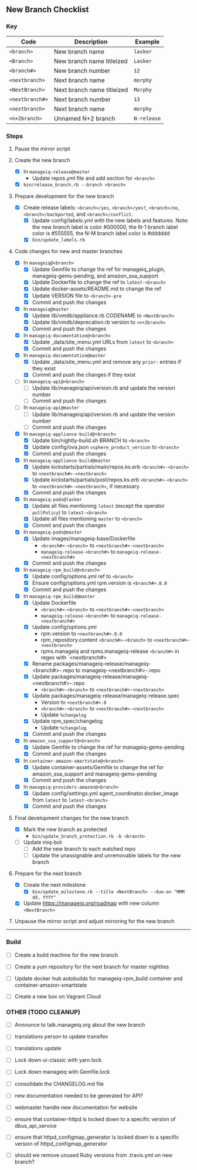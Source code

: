## New Branch Checklist

### Key

| Code            | Description                | Example     |
|-----------------|----------------------------|-------------|
| `<branch>`      | New branch name            | `lasker`    |
| `<Branch>`      | New branch name titleized  | `Lasker`    |
| `<branch#>`     | New branch number          | `12`        |
| `<nextbranch>`  | Next branch name           | `morphy`    |
| `<NextBranch>`  | Next branch name titleized | `Morphy`    |
| `<nextbranch#>` | Next branch number         | `13`        |
| `<nextbranch>`  | Next branch name           | `morphy`    |
| `<n+2branch>`   | Unnamed N+2 branch         | `N-release` |

### Steps

1. Pause the mirror script

2. Create the new branch

   - [X] In `manageiq-release@master`
     - Update repos.yml file and add section for `<branch>`
   - [X] `bin/release_branch.rb --branch <branch>`

3. Prepare development for the new branch

   - [X] Create release labels: `<branch>/yes`, `<branch>/yes?`, `<branch>/no`, `<branch>/backported`, and `<branch>/conflict`.
     - [X] Update config/labels.yml with the new labels and features.  Note: the new branch label is color #000000, the N-1 branch label color is #555555, the N-M branch label color is #dddddd
     - [X] `bin/update_labels.rb`

4. Code changes for new and master branches

   - [X] In `manageiq@<branch>`
     - [X] Update Gemfile to change the ref for manageiq_plugin, manageiq-gems-pending, and amazon_ssa_support
     - [X] Update Dockerfile to change the ref to `latest-<branch>`
     - [X] Update docker-assets/README.md to change the ref
     - [X] Update VERSION file to `<branch>-pre`
     - [X] Commit and push the changes
   - [X] In `manageiq@master`
     - [X] Update lib/vmdb/appliance.rb CODENAME to `<NextBranch>`
     - [X] Update lib/vmdb/deprecation.rb version to `<n+2branch>`
     - [X] Commit and push the changes
   - [X] In `manageiq-documentation@<branch>`
     - [X] Update _data/site_menu.yml URLs from `latest` to `<branch>`
     - [X] Commit and push the changes
   - [X] In `manageiq-documentation@master`
     - [X] Update _data/site_menu.yml and remove any `prior:` entries if they exist
     - [X] Commit and push the changes if they exist
   - [ ] In `manageiq-api@<branch>`
     - [ ] Update lib/manageiq/api/version.rb and update the version number
     - [ ] Commit and push the changes
   - [ ] In `manageiq-api@master`
     - [ ] Update lib/manageiq/api/version.rb and update the version number
     - [ ] Commit and push the changes
   - [X] In `manageiq-appliance-build@<branch>`
     - [X] Update bin/nightly-build.sh BRANCH to `<branch>`
     - [X] Update config/ova.json `vsphere_product_version` to `<branch>`
     - [X] Commit and push the changes
   - [X] In `manageiq-appliance-build@master`
     - [X] Update kickstarts/partials/main/repos.ks.erb `<branch#>-<branch>` to `<nextbranch#>-<nextbranch>`
     - [X] Update kickstarts/partials/post/repos.ks.erb `<branch#>-<branch>` to `<nextbranch#>-<nextbranch>`, if necessary
     - [X] Commit and push the changes
   - [X] In `manageiq-pods@lasker`
     - [X] Update all files mentioning `latest` (except the operator `pullPolicy`) to `latest-<branch>`
     - [X] Update all files mentioning `master` to `<branch>`
     - [X] Commit and push the changes
   - [X] In `manageiq-pods@master`
     - [X] Update images/manageiq-base/Dockerfile
       - `<branch#>-<branch>` to `<nextbranch#>-<nextbranch>`
       - `manageiq-release-<branch#>` to `manageiq-release-<nextbranch#>`
     - [X] Commit and push the changes
   - [X] In `manageiq-rpm_build@<branch>`
     - [X] Update config/options.yml ref to `<branch>`
     - [X] Ensure config/options.yml rpm.version is `<branch#>.0.0`
     - [X] Commit and push the changes
   - [X] In `manageiq-rpm_build@master`
     - [X] Update Dockerfile
       - `<branch#>-<branch>` to `<nextbranch#>-<nextbranch>`
       - `manageiq-release-<branch#>` to `manageiq-release-<nextbranch#>`
     - [X] Update config/options.yml
       - rpm.version to `<nextbranch#>.0.0`
       - rpm_repository.content `<branch#>-<branch>` to `<nextbranch#>-<nextbranch>`
       - rpms.manageiq and rpms.manageiq-release `<branch#>` in regex with `<nextbranch#>
     - [X] Rename packages/manageiq-release/manageiq-<branch#>-<branch>.repo to manageiq-<nextbranch#>-<nextbranch>.repo
     - [X] Update packages/manageiq-release/manageiq-<nextbranch#>-<nextbranch>.repo
       - `<branch#>-<branch>` to `<nextbranch#>-<nextbranch>`
     - [X] Update packages/manageiq-release/manageiq-release.spec
       - Version to `<nextbranch#>.0`
       - `<branch#>-<branch>` to `<nextbranch#>-<nextbranch>`
       - Update `%changelog`
     - [X] Update rpm_spec/changelog
       - Update `%changelog`
     - [X] Commit and push the changes
   - [X] In `amazon_ssa_support@<branch>`
     - [X] Update Gemfile to change the ref for manageiq-gems-pending
     - [X] Commit and push the changes
   - [X] In `container-amazon-smartstate@<branch>`
     - [X] Update container-assets/Gemfile to change the ref for amazon_ssa_support and manageiq-gems-pending
     - [X] Commit and push the changes
   - [X] In `manageiq-providers-amazon@<branch>`
     - [X] Update config/settings.yml agent_coordinator.docker_image from `latest` to `latest-<branch>`
     - [X] Commit and push the changes

5. Final development changes for the new branch

   - [X] Mark the new branch as protected
     - `bin/update_branch_protection.rb -b <branch>`
   - [ ] Update miq-bot
     - [ ] Add the new branch to each watched repo
     - [ ] Update the unassignable and unremovable labels for the new branch

6. Prepare for the next branch

   - [X] Create the next milestone
     - [X] `bin/update_milestone.rb --title <NextBranch> --due-on "MMM dd, YYYY"`
   - [X] Update https://manageiq.org/roadmap with new column `<NextBranch>`

7. Unpause the mirror script and adjust mirroring for the new branch


---

### Build

- [ ] Create a build machine for the new branch
- [ ] Create a yum repository for the next branch for master nightlies

- [ ] Update docker hub autobuilds for manageiq-rpm_build container and container-amazon-smartstate
- [ ] Create a new box on Vagrant Cloud

### OTHER (TODO CLEANUP)

- [ ] Announce to talk.manageiq.org about the new branch

- [ ] translations person to update transifex
- [ ] translations update
- [ ] Lock down ui-classic with yarn.lock
- [ ] Lock down manageiq with Gemfile.lock
- [ ] consolidate the CHANGELOG.md file
- [ ] new documentation needed to be generated for API?
- [ ] webmaster handle new documentation for website

- [ ] ensure that container-httpd is locked down to a specific version of dbus_api_service
- [ ] ensure that httpd_configmap_generator is locked down to a specific version of httpd_configmap_generator

- [ ] should we remove unused Ruby versions from .travis.yml on new branch?
